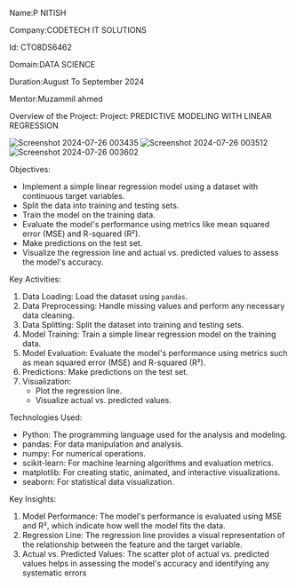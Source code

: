 Name:P NITISH

Company:CODETECH IT SOLUTIONS

Id: CTO8DS6462

Domain:DATA SCIENCE

Duration:August To September 2024

Mentor:Muzammil ahmed

Overview of the Project:
Project: PREDICTIVE MODELING WITH LINEAR REGRESSION

![Screenshot 2024-07-26 003435](https://github.com/user-attachments/assets/d47c20e0-3b47-4a9e-a4db-59d0c7c0b7be)
![Screenshot 2024-07-26 003512](https://github.com/user-attachments/assets/81e292f0-0a76-4cf3-b0a9-3d587efe2d1f)
![Screenshot 2024-07-26 003602](https://github.com/user-attachments/assets/cd76ee62-cf5d-4c57-86f2-4d84b4dec87c)


 Objectives:
- Implement a simple linear regression model using a dataset with continuous target variables.
- Split the data into training and testing sets.
- Train the model on the training data.
- Evaluate the model's performance using metrics like mean squared error (MSE) and R-squared (R²).
- Make predictions on the test set.
- Visualize the regression line and actual vs. predicted values to assess the model's accuracy.

 Key Activities:
1. Data Loading: Load the dataset using `pandas`.
2. Data Preprocessing: Handle missing values and perform any necessary data cleaning.
3. Data Splitting: Split the dataset into training and testing sets.
4. Model Training: Train a simple linear regression model on the training data.
5. Model Evaluation: Evaluate the model's performance using metrics such as mean squared error (MSE) and R-squared (R²).
6. Predictions: Make predictions on the test set.
7. Visualization:
   - Plot the regression line.
   - Visualize actual vs. predicted values.

 Technologies Used:
- Python: The programming language used for the analysis and modeling.
- pandas: For data manipulation and analysis.
- numpy: For numerical operations.
- scikit-learn: For machine learning algorithms and evaluation metrics.
- matplotlib: For creating static, animated, and interactive visualizations.
- seaborn: For statistical data visualization.

 Key Insights:
1. Model Performance: The model's performance is evaluated using MSE and R², which indicate how well the model fits the data.
2. Regression Line: The regression line provides a visual representation of the relationship between the feature and the target variable.
3. Actual vs. Predicted Values: The scatter plot of actual vs. predicted values helps in assessing the model's accuracy and identifying any systematic errors
